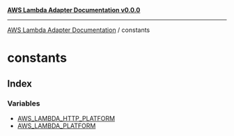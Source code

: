 [**AWS Lambda Adapter Documentation v0.0.0**](../README.md)

***

[AWS Lambda Adapter Documentation](../modules.md) / constants

# constants

## Index

### Variables

- [AWS\_LAMBDA\_HTTP\_PLATFORM](variables/AWS_LAMBDA_HTTP_PLATFORM.md)
- [AWS\_LAMBDA\_PLATFORM](variables/AWS_LAMBDA_PLATFORM.md)
